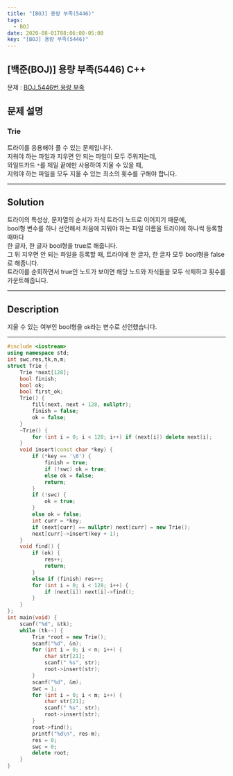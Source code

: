 ```yaml
---
title: "[BOJ] 용량 부족(5446)"
tags:
  - BOJ
date: 2020-08-01T08:06:00-05:00
key: "[BOJ] 용량 부족(5446)"
---
```


## [백준(BOJ)] 용량 부족(5446) C++

<!--more-->

문제 : [BOJ_5446번 용량 부족](https://www.acmicpc.net/problem/5446)

## 문제 설명

### Trie

트라이를 응용해야 풀 수 있는 문제입니다.<br>
지워야 하는 파일과 지우면 안 되는 파일이 모두 주워지는데,<br>
와일드카드 `*`를 제일 끝에만 사용하여 지울 수 있을 때,<br>
지워야 하는 파일을 모두 지울 수 있는 최소의 횟수를 구해야 합니다.<br>

---

## Solution

트라이의 특성상, 문자열의 순서가 자식 트라이 노드로 이어지기 때문에,<br>
bool형 변수를 하나 선언해서 처음에 지워야 하는 파일 이름을 트라이에 하나씩 등록할 때마다<br>
한 글자, 한 글자 bool형을 true로 해줍니다.<br>
그 뒤 지우면 안 되는 파일을 등록할 때, 트라이에 한 글자, 한 글자 모두 bool형을 false로 해줍니다.<br>
트라이를 순회하면서 true인 노드가 보이면 해당 노드와 자식들을 모두 삭제하고 횟수를 카운트해줍니다.<br>

---

## Description

지울 수 있는 여부인 bool형을 `ok`라는 변수로 선언했습니다.<br>

---

```cpp
#include <iostream>
using namespace std;
int swc,res,tk,n,m;
struct Trie {
	Trie *next[128];
	bool finish;
	bool ok;
	bool first_ok;
	Trie() {
		fill(next, next + 128, nullptr);
		finish = false;
		ok = false;
	}
	~Trie() {
		for (int i = 0; i < 128; i++) if (next[i]) delete next[i];
	}
	void insert(const char *key) {
		if (*key == '\0') {
			finish = true;
			if (!swc) ok = true;
			else ok = false;
			return;
		}
		if (!swc) {
			ok = true;
		}
		else ok = false;
		int curr = *key;
		if (next[curr] == nullptr) next[curr] = new Trie();
		next[curr]->insert(key + 1);
	}
	void find() {
		if (ok) {
			res++;
			return;
		}
		else if (finish) res++;
		for (int i = 0; i < 128; i++) {
			if (next[i]) next[i]->find();
		}
	}
};
int main(void) {
	scanf("%d", &tk);
	while (tk--) {
		Trie *root = new Trie();
		scanf("%d", &n);
		for (int i = 0; i < n; i++) {
			char str[21];
			scanf(" %s", str);
			root->insert(str);
		}
		scanf("%d", &m);
		swc = 1;
		for (int i = 0; i < m; i++) {
			char str[21];
			scanf(" %s", str);
			root->insert(str);
		}
		root->find();
		printf("%d\n", res-m);
		res = 0;
		swc = 0;
		delete root;
	}
}
```
